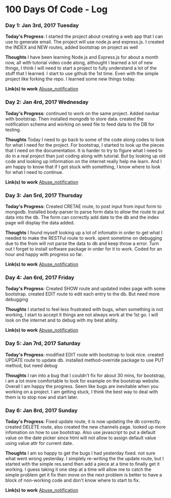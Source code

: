 # 100 Days Of Code - Log

<!-- ##########################################
### Day 0: February 30, 2016 (Example 2)
##### (delete me or comment me out)

**Today's Progress**: Fixed CSS, worked on canvas functionality for the app.

**Thoughts**: I really struggled with CSS, but, overall, I feel like I am slowly getting better at it. Canvas is still new for me, but I managed to figure out some basic functionality.

**Link(s) to work**: [Calculator App](http://www.example.com)
########################################### -->

### Day 1: Jan 3rd, 2017 Tuesday

**Today's Progress**: I started the project about creating a web app that I can use to generate email. The project will use node.js and express.js. I created the INDEX and NEW routes, added bootstrap on project as well

**Thoughts** I have been learning Node.js and Express.js for about a month now, all with tutorial video code along, althought I learned a lot of new things, I think I will need to start a project to fully understand a lot of the stuff that I learned. I start to use github the 1st time. Even with the simple project like forking the repo. I learned some new things today.

**Link(s) to work**
[Abuse_notification](https://github.com/leolee1986/abuse_notification)

### Day 2: Jan 4rd, 2017 Wednesday

**Today's Progress**: continued to work on the same project. Added navbar with bootstrap. Then installed mongodb to store data. created the notification schema and working on seed file to feed data to the DB for testing.

**Thoughts** Today I need to go back to some of the code along codes to look for what I need for the project. For bootstrap, I started to look up the pieces that I need on the documentation. It is harder to try to figure what I need to do in a real project than just coding along with tutorial. But by looking up old code and looking up information on the internet really help me learn. And I am happy to know that if I got stuck with something, I know where to look for what I need to continue.

**Link(s) to work**
[Abuse_notification](https://github.com/leolee1986/abuse_notification)


### Day 3: Jan 5rd, 2017 Thursday

**Today's Progress**: Created CRETAE route, to post input from input form to mongodb. Installed body-parser to parse form data to allow the route to put data into the db. The form can correctly add date to the db and the index page will display the data added.

**Thoughts** I found myself looking up a lot of infomatin in order to get what I needed to make the RESTFul route to work. spent sometime on debugging due to the from will not parse the data to db and keep throw a error. Turn out I forget to install software package in order for it to work. Coded for an hour and happy with progress so far.

**Link(s) to work**
[Abuse_notification](https://github.com/leolee1986/abuse_notification)

### Day 4: Jan 6rd, 2017 Friday

**Today's Progress**: Created SHOW route and updated index page with some bootstrap. created EDIT route to edit each entry to the db. But need more debugging

**Thoughts** I started to feel less frustrated with bugs, when something is not working, I start to accept it things are not always work at the 1st go. I will look on the internet and to debug with my best ability.

**Link(s) to work**
[Abuse_notification](https://github.com/leolee1986/abuse_notification)

### Day 5: Jan 7rd, 2017 Saturday

**Today's Progress**: modified EDIT route with bootstrap to look nice. created UPDATE route to update db. installed method-override package to use PUT method, but need debug

**Thoughts** I ran into a bug that I couldn't fix for about 30 mins, for bootstrap, i am a lot more comfortable to look for example on the bootstrap website. Overall I am happy the progress. Seem like bugs are inevitable when you working on a project. I am getting stuck, I think the best way to deal with them is to stop now and start later.


### Day 6: Jan 8rd, 2017 Sunday

**Today's Progress**: Fixed update route, it is now updating the db correctly. created DELETE route, also created the new channels page. looked up more infomation on how to use bootstrap. Also use javascript to put a default value on the date picker since html will not allow to assign default value using value attr for current date.

**Thoughts** I am so happy to get the bugs I had yesterday fixed. not sure what went wrong yesterday. I simplely re-writing the the update route, but I started with the simple res.send then add a piece at a time to finally get it working. I guess taking it one step at a time will allow me to catch the simple problem get it fix then move on the next problem is better to have a block of non-working code and don't know where to start to fix.

**Link(s) to work**
[Abuse_notification](https://github.com/leolee1986/abuse_notification)
